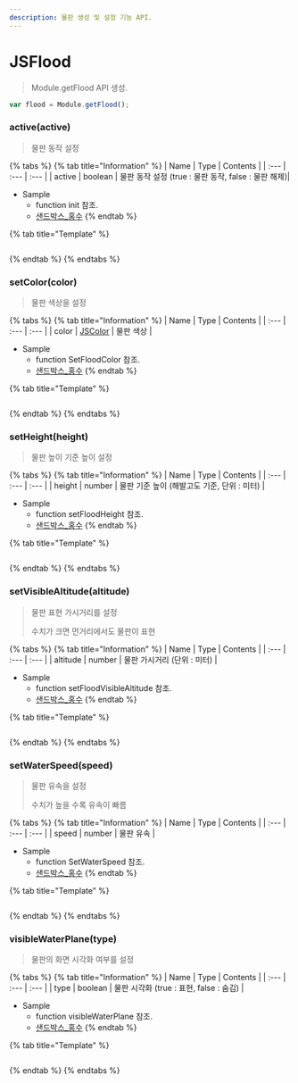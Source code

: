 ```yaml
---
description: 물판 생성 및 설정 기능 API.
---
```


# JSFlood

> Module.getFlood API 생성.

```javascript
var flood = Module.getFlood();
```

### active(active)

> 물판 동작 설정

{% tabs %}
{% tab title="Information" %}
| Name | Type | Contents |
| :--- | :--- | :--- |
| active | boolean | 물판 동작 설정 (true : 물판 동작, false : 물판 해제)| 

* Sample
  * function init 참조.
  * [샌드박스\_홍수](http://sandbox.dtwincloud.com/code/main.do?id=weather_flood)
{% endtab %}

{% tab title="Template" %}
```javascript
```
{% endtab %}
{% endtabs %}

### setColor(color)

> 물판 색상을 설정

{% tabs %}
{% tab title="Information" %}
| Name | Type | Contents |
| :--- | :--- | :--- |
| color | [JSColor](../core/jscolor.md) | 물판 색상 |

* Sample
  * function SetFloodColor 참조.
  * [샌드박스\_홍수](http://sandbox.dtwincloud.com/code/main.do?id=weather_flood)
{% endtab %}

{% tab title="Template" %}
```javascript
```
{% endtab %}
{% endtabs %}

### setHeight(height)

> 물판 높이 기준 높이 설정

{% tabs %}
{% tab title="Information" %}
| Name | Type | Contents |
| :--- | :--- | :--- |
| height | number | 물판 기준 높이 (해발고도 기준, 단위 : 미터) |

* Sample
  * function setFloodHeight 참조.
  * [샌드박스\_홍수](http://sandbox.dtwincloud.com/code/main.do?id=weather_flood)
{% endtab %}

{% tab title="Template" %}
```javascript
```
{% endtab %}
{% endtabs %}

### setVisibleAltitude(altitude)

> 물판 표현 가시거리를 설정
>
> 수치가 크면 먼거리에서도 물판이 표현

{% tabs %}
{% tab title="Information" %}
| Name | Type | Contents |
| :--- | :--- | :--- |
| altitude | number | 물판 가시거리 (단위 : 미터) |

* Sample
  * function setFloodVisibleAltitude 참조.
  * [샌드박스\_홍수](http://sandbox.dtwincloud.com/code/main.do?id=weather_flood)
{% endtab %}

{% tab title="Template" %}
```javascript
```
{% endtab %}
{% endtabs %}

### setWaterSpeed(speed)
> 물판 유속을 설정
> 
> 수치가 높을 수록 유속이 빠름

{% tabs %}
{% tab title="Information" %}
| Name | Type | Contents |
| :--- | :--- | :--- |
| speed | number | 물판 유속 |

* Sample
  * function SetWaterSpeed 참조.
  * [샌드박스\_홍수](http://sandbox.dtwincloud.com/code/main.do?id=weather_flood)
{% endtab %}

{% tab title="Template" %}
```javascript
```
{% endtab %}
{% endtabs %}

### visibleWaterPlane(type)
> 물판의 화면 시각화 여부를 설정

{% tabs %}
{% tab title="Information" %}
| Name | Type | Contents |
| :--- | :--- | :--- |
| type | boolean | 물판 시각화 (true : 표현, false : 숨김) |
  
* Sample
  * function visibleWaterPlane 참조.
  * [샌드박스\_홍수](http://sandbox.dtwincloud.com/code/main.do?id=weather_flood)
{% endtab %}

{% tab title="Template" %}
```javascript
```
{% endtab %}
{% endtabs %}